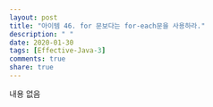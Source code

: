 ```yaml
---
layout: post
title: "아이템 46. for 문보다는 for-each문을 사용하라."
description: " "
date: 2020-01-30
tags: [Effective-Java-3]
comments: true
share: true
---
```


내용 없음 
